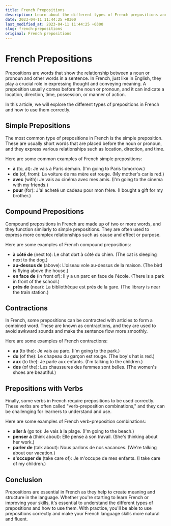```yaml
---
title: French Prepositions
description: Learn about the different types of French prepositions and how to use them correctly.
date: 2023-04-11 11:44:25 +0300
last_modified_at: 2023-04-11 11:44:25 +0300
slug: french-prepositions
original: French prepositions
---
```

# French Prepositions

Prepositions are words that show the relationship between a noun or pronoun and other words in a sentence. In French, just like in English, they play a crucial role in expressing thought and conveying meaning. A preposition usually comes before the noun or pronoun, and it can indicate a location, direction, time, possession, or manner of action.

In this article, we will explore the different types of prepositions in French and how to use them correctly.

## Simple Prepositions

The most common type of prepositions in French is the simple preposition. These are usually short words that are placed before the noun or pronoun, and they express various relationships such as location, direction, and time.

Here are some common examples of French simple prepositions:

- **à** (to, at): Je vais à Paris demain. (I'm going to Paris tomorrow.)
- **de** (of, from): La voiture de ma mère est rouge. (My mother's car is red.)
- **avec** (with): Je vais au cinéma avec mes amis. (I'm going to the cinema with my friends.)
- **pour** (for): J'ai acheté un cadeau pour mon frère. (I bought a gift for my brother.)

## Compound Prepositions

Compound prepositions in French are made up of two or more words, and they function similarly to simple prepositions. They are often used to express more complex relationships such as cause and effect or purpose.

Here are some examples of French compound prepositions:

- **à côté de** (next to): Le chat dort à côté du chien. (The cat is sleeping next to the dog.)
- **au-dessus de** (above): L'oiseau vole au-dessus de la maison. (The bird is flying above the house.)
- **en face de** (in front of): Il y a un parc en face de l'école. (There is a park in front of the school.)
- **près de** (near): La bibliothèque est près de la gare. (The library is near the train station.)

## Contractions

In French, some prepositions can be contracted with articles to form a combined word. These are known as contractions, and they are used to avoid awkward sounds and make the sentence flow more smoothly.

Here are some examples of French contractions:

- **au** (to the): Je vais au parc. (I'm going to the park.)
- **du** (of the): Le chapeau du garçon est rouge. (The boy's hat is red.)
- **aux** (to the): Je parle aux enfants. (I'm talking to the children.)
- **des** (of the): Les chaussures des femmes sont belles. (The women's shoes are beautiful.)

## Prepositions with Verbs

Finally, some verbs in French require prepositions to be used correctly. These verbs are often called "verb-preposition combinations," and they can be challenging for learners to understand and use.

Here are some examples of French verb-preposition combinations:

- **aller à** (go to): Je vais à la plage. (I'm going to the beach.)
- **penser à** (think about): Elle pense à son travail. (She's thinking about her work.)
- **parler de** (talk about): Nous parlons de nos vacances. (We're talking about our vacation.)
- **s'occuper de** (take care of): Je m'occupe de mes enfants. (I take care of my children.)

## Conclusion

Prepositions are essential in French as they help to create meaning and structure in the language. Whether you're starting to learn French or improving your skills, it's essential to understand the different types of prepositions and how to use them. With practice, you'll be able to use prepositions correctly and make your French language skills more natural and fluent.